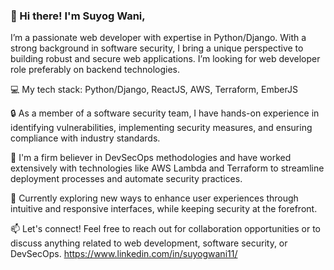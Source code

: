 
<!--
**suyogwani11/suyogwani11** is a ✨ _special_ ✨ repository because its `README.md` (this file) appears on your GitHub profile.

Here are some ideas to get you started:

- 🔭 currently working on ...
- 🌱 I’m currently learning ...
- 👯 I’m looking to collaborate on ...
- 🤔 I’m looking for help with ...
- 💬 Ask me about ...
- 📫 How to reach me: ...
- 😄 Pronouns: ...
- ⚡ Fun fact: ...
-->
### 👋 Hi there! I'm Suyog Wani, 
I’m a passionate web developer with expertise in Python/Django. With a strong background in software security, I bring a unique perspective to building robust and secure web applications.
I’m looking for web developer role preferably on backend technologies.

💻 My tech stack: Python/Django, ReactJS, AWS, Terraform, EmberJS

🔒 As a member of a software security team, I have hands-on experience in identifying vulnerabilities, implementing security measures, and ensuring compliance with industry standards.

🚀 I'm a firm believer in DevSecOps methodologies and have worked extensively with technologies like AWS Lambda and Terraform to streamline deployment processes and automate security practices.

🌱 Currently exploring new ways to enhance user experiences through intuitive and responsive interfaces, while keeping security at the forefront.

📫 Let's connect! Feel free to reach out for collaboration opportunities or to discuss anything related to web development, software security, or DevSecOps.
https://www.linkedin.com/in/suyogwani11/

